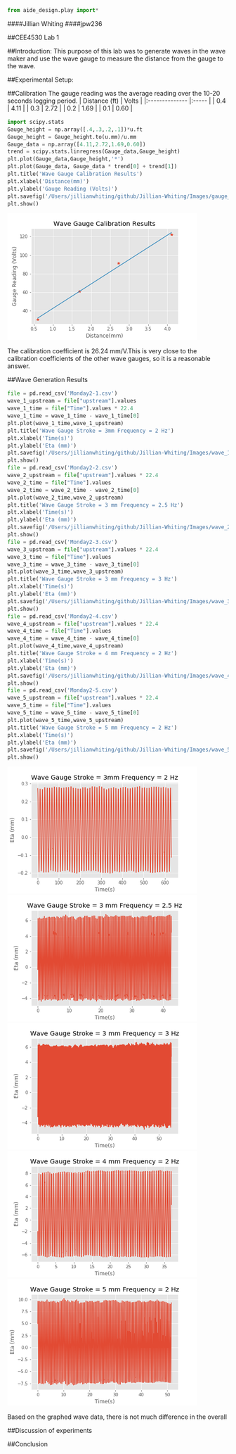 ```python
from aide_design.play import*
```
####Jillian Whiting
####jpw236

##CEE4530 Lab 1

##Introduction:
This purpose of this lab was to generate waves in the wave maker and use the wave gauge to measure the distance from the gauge to the wave.

##Experimental Setup:

##Calibration
The gauge reading was the average reading over the 10-20 seconds logging period.
| Distance  (ft) | Volts |
|:-------------- |:----- |
| 0.4            | 4.11  |
| 0.3            | 2.72  |
| 0.2            | 1.69  |
| 0.1            | 0.60  |


```python
import scipy.stats
Gauge_height = np.array([.4,.3,.2,.1])*u.ft
Gauge_height = Gauge_height.to(u.mm)/u.mm
Gauge_data = np.array([4.11,2.72,1.69,0.60])
trend = scipy.stats.linregress(Gauge_data,Gauge_height)
plt.plot(Gauge_data,Gauge_height,'*')
plt.plot(Gauge_data, Gauge_data * trend[0] + trend[1])
plt.title('Wave Gauge Calibration Results')
plt.xlabel('Distance(mm)')
plt.ylabel('Gauge Reading (Volts)')
plt.savefig('/Users/jillianwhiting/github/Jillian-Whiting/Images/gauge_calibration')
plt.show()
```
![calibration](https://github.com/jillianwhiting/Jillian-Whiting/blob/master/Images/gauge_calibration.png?raw=true)

The calibration coefficient is 26.24 mm/V.This is very close to the calibration coefficients of the other wave gauges, so it is a reasonable answer.

##Wave Generation Results
```python
file = pd.read_csv('Monday2-1.csv')
wave_1_upstream = file["upstream"].values
wave_1_time = file["Time"].values * 22.4
wave_1_time = wave_1_time - wave_1_time[0]
plt.plot(wave_1_time,wave_1_upstream)
plt.title('Wave Gauge Stroke = 3mm Frequency = 2 Hz')
plt.xlabel('Time(s)')
plt.ylabel('Eta (mm)')
plt.savefig('/Users/jillianwhiting/github/Jillian-Whiting/Images/wave_1')
plt.show()
file = pd.read_csv('Monday2-2.csv')
wave_2_upstream = file["upstream"].values * 22.4
wave_2_time = file["Time"].values
wave_2_time = wave_2_time - wave_2_time[0]
plt.plot(wave_2_time,wave_2_upstream)
plt.title('Wave Gauge Stroke = 3 mm Frequency = 2.5 Hz')
plt.xlabel('Time(s)')
plt.ylabel('Eta (mm)')
plt.savefig('/Users/jillianwhiting/github/Jillian-Whiting/Images/wave_2')
plt.show()
file = pd.read_csv('Monday2-3.csv')
wave_3_upstream = file["upstream"].values * 22.4
wave_3_time = file["Time"].values
wave_3_time = wave_3_time - wave_3_time[0]
plt.plot(wave_3_time,wave_3_upstream)
plt.title('Wave Gauge Stroke = 3 mm Frequency = 3 Hz')
plt.xlabel('Time(s)')
plt.ylabel('Eta (mm)')
plt.savefig('/Users/jillianwhiting/github/Jillian-Whiting/Images/wave_3')
plt.show()
file = pd.read_csv('Monday2-4.csv')
wave_4_upstream = file["upstream"].values * 22.4
wave_4_time = file["Time"].values
wave_4_time = wave_4_time - wave_4_time[0]
plt.plot(wave_4_time,wave_4_upstream)
plt.title('Wave Gauge Stroke = 4 mm Frequency = 2 Hz')
plt.xlabel('Time(s)')
plt.ylabel('Eta (mm)')
plt.savefig('/Users/jillianwhiting/github/Jillian-Whiting/Images/wave_4')
plt.show()
file = pd.read_csv('Monday2-5.csv')
wave_5_upstream = file["upstream"].values * 22.4
wave_5_time = file["Time"].values
wave_5_time = wave_5_time - wave_5_time[0]
plt.plot(wave_5_time,wave_5_upstream)
plt.title('Wave Gauge Stroke = 5 mm Frequency = 2 Hz')
plt.xlabel('Time(s)')
plt.ylabel('Eta (mm)')
plt.savefig('/Users/jillianwhiting/github/Jillian-Whiting/Images/wave_5')
plt.show()
```
![wave1](https://github.com/jillianwhiting/Jillian-Whiting/blob/master/Images/wave_1.png?raw=true)
![wave2](https://github.com/jillianwhiting/Jillian-Whiting/blob/master/Images/wave_2.png?raw=true)
![wave3](https://github.com/jillianwhiting/Jillian-Whiting/blob/master/Images/wave_3.png?raw=true)
![wave4](https://github.com/jillianwhiting/Jillian-Whiting/blob/master/Images/wave_4.png?raw=true)
![wave5](https://github.com/jillianwhiting/Jillian-Whiting/blob/master/Images/wave_5.png?raw=true)

Based on the graphed wave data, there is not much difference in the overall

##Discussion of experiments

##Conclusion
